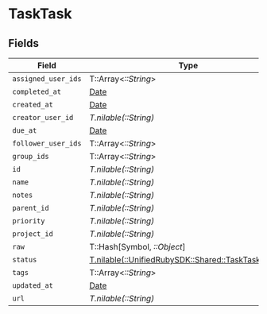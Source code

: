 # TaskTask


## Fields

| Field                                                                                        | Type                                                                                         | Required                                                                                     | Description                                                                                  |
| -------------------------------------------------------------------------------------------- | -------------------------------------------------------------------------------------------- | -------------------------------------------------------------------------------------------- | -------------------------------------------------------------------------------------------- |
| `assigned_user_ids`                                                                          | T::Array<*::String*>                                                                         | :heavy_minus_sign:                                                                           | N/A                                                                                          |
| `completed_at`                                                                               | [Date](https://ruby-doc.org/stdlib-2.6.1/libdoc/date/rdoc/Date.html)                         | :heavy_minus_sign:                                                                           | N/A                                                                                          |
| `created_at`                                                                                 | [Date](https://ruby-doc.org/stdlib-2.6.1/libdoc/date/rdoc/Date.html)                         | :heavy_minus_sign:                                                                           | N/A                                                                                          |
| `creator_user_id`                                                                            | *T.nilable(::String)*                                                                        | :heavy_minus_sign:                                                                           | N/A                                                                                          |
| `due_at`                                                                                     | [Date](https://ruby-doc.org/stdlib-2.6.1/libdoc/date/rdoc/Date.html)                         | :heavy_minus_sign:                                                                           | N/A                                                                                          |
| `follower_user_ids`                                                                          | T::Array<*::String*>                                                                         | :heavy_minus_sign:                                                                           | N/A                                                                                          |
| `group_ids`                                                                                  | T::Array<*::String*>                                                                         | :heavy_minus_sign:                                                                           | N/A                                                                                          |
| `id`                                                                                         | *T.nilable(::String)*                                                                        | :heavy_minus_sign:                                                                           | N/A                                                                                          |
| `name`                                                                                       | *T.nilable(::String)*                                                                        | :heavy_minus_sign:                                                                           | N/A                                                                                          |
| `notes`                                                                                      | *T.nilable(::String)*                                                                        | :heavy_minus_sign:                                                                           | N/A                                                                                          |
| `parent_id`                                                                                  | *T.nilable(::String)*                                                                        | :heavy_minus_sign:                                                                           | N/A                                                                                          |
| `priority`                                                                                   | *T.nilable(::String)*                                                                        | :heavy_minus_sign:                                                                           | N/A                                                                                          |
| `project_id`                                                                                 | *T.nilable(::String)*                                                                        | :heavy_minus_sign:                                                                           | N/A                                                                                          |
| `raw`                                                                                        | T::Hash[Symbol, *::Object*]                                                                  | :heavy_minus_sign:                                                                           | N/A                                                                                          |
| `status`                                                                                     | [T.nilable(::UnifiedRubySDK::Shared::TaskTaskStatus)](../../models/shared/tasktaskstatus.md) | :heavy_minus_sign:                                                                           | N/A                                                                                          |
| `tags`                                                                                       | T::Array<*::String*>                                                                         | :heavy_minus_sign:                                                                           | N/A                                                                                          |
| `updated_at`                                                                                 | [Date](https://ruby-doc.org/stdlib-2.6.1/libdoc/date/rdoc/Date.html)                         | :heavy_minus_sign:                                                                           | N/A                                                                                          |
| `url`                                                                                        | *T.nilable(::String)*                                                                        | :heavy_minus_sign:                                                                           | N/A                                                                                          |